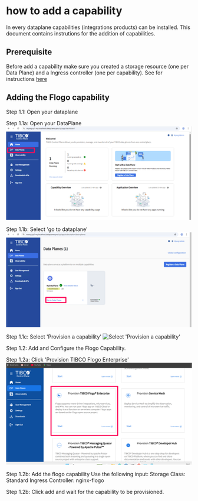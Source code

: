 # how to add a capability

In every dataplane capabilities (integrations products) can be installed. This document contains instrutions for the addition of capabilities.

## Prerequisite
Before add a capability make sure you created a storage resource (one per Data Plane) and a Ingress controller (one per capability).
See for instructions [here](how-to-create-resources.md)

## Adding the Flogo capability

Step 1.1: Open your dataplane

Step 1.1a: Open your DataPlane
![Open you DataPlane](../images/open-dp.png)

Step 1.1b: Select 'go to dataplane'
![Select 'go to dataplane'](../images/open-dp2.png)

Step 1.1c: Select 'Provision a capability'
![Select 'Provision a capability'](../images/click-provision-capability.png)


Step 1.2: Add and Configure the Flogo Capability.

Step 1.2a: Click 'Provision TIBCO Flogo Enterprise'
![Click 'Provision TIBCO Flogo Enterprise'](../images/Provision-TIBCO-Flogo.png)

Step 1.2b: Add the flogo capability
Use the following input:
Storage Class: Standard
Ingress Controller: nginx-flogo

Step 1.2b: Click add and wait for the capability to be provisioned.





